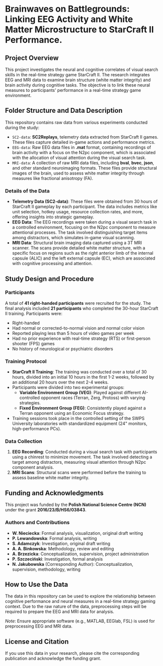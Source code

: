 # Brainwaves on Battlegrounds: Linking EEG Activity and White Matter Microstructure  to StarCraft II Performance.

## Project Overview
This project investigates the neural and cognitive correlates of visual search skills in the real-time strategy game StarCraft II. The research integrates EEG and MRI data to examine brain structure (white matter integrity) and brain activity during cognitive tasks. The objective is to link these neural measures to participants' performance in a real-time strategy game environment.

## Folder Structure and Data Description
This repository contains raw data from various experiments conducted during the study:
- `SC2-data`: **SC2Replays**, telemetry data extracted from StarCraft II games. These files capture detailed in-game actions and performance metrics.
- `EEG-data`: Raw EEG data files in **.mat** format, containing recordings of brain activity with a focus on the N2pc component, which is associated with the allocation of visual attention during the visual search task.
- `MRI-data`: A collection of raw MRI data files, including **bval**, **bvec**, **json**, and other standard neuroimaging formats. These files provide structural images of the brain, used to assess white matter integrity through measures like fractional anisotropy (FA).

### Details of the Data
- **Telemetry Data (SC2-data)**: These files were obtained from 30 hours of StarCraft II gameplay by each participant. The data includes metrics like unit selection, hotkey usage, resource collection rates, and more, offering insights into strategic gameplay.
- **EEG Data**: The EEG recordings were taken during a visual search task in a controlled environment, focusing on the N2pc component to measure attentional processes. The task involved distinguishing target items among distractors, which simulates in-game visual scanning.
- **MRI Data**: Structural brain imaging data captured using a 3T MRI scanner. The scans provide detailed white matter structure, with a specific focus on regions such as the right anterior limb of the internal capsule (ALIC) and the left external capsule (EC), which are associated with cognitive processing and attention.

## Study Design and Procedure
### Participants
A total of **41 right-handed participants** were recruited for the study. The final analysis included **21 participants** who completed the 30-hour StarCraft II training. Participants were:
- Right-handed
- Had normal or corrected-to-normal vision and normal color vision
- Reported playing less than 5 hours of video games per week
- Had no prior experience with real-time strategy (RTS) or first-person shooter (FPS) games
- No history of neurological or psychiatric disorders

### Training Protocol
- **StarCraft II Training**: The training was conducted over a total of 30 hours, divided into an initial 10 hours in the first 1-2 weeks, followed by an additional 20 hours over the next 2-4 weeks.
- Participants were divided into two experimental groups:
  - **Variable Environment Group (VEG)**: Played against different AI-controlled opponent races (Terran, Zerg, Protoss) with varying strategies.
  - **Fixed Environment Group (FEG)**: Consistently played against a Terran opponent using an Economic Focus strategy.
- Training sessions took place in the controlled setting of the SWPS University laboratories with standardized equipment (24" monitors, high-performance PCs).

### Data Collection
1. **EEG Recording**: Conducted during a visual search task with participants using a chinrest to minimize movement. The task involved detecting a target among distractors, measuring visual attention through N2pc component analysis.
2. **MRI Scans**: Structural scans were performed before the training to assess baseline white matter integrity.

## Funding and Acknowledgments
This project was funded by the **Polish National Science Centre (NCN)** under the grant **2016/23/B/HS6/03843**.

### Authors and Contributions
- **W. Nieciecka**: Formal analysis, visualization, original draft writing
- **P. Lewandowska**: Formal analysis, writing
- **S. Adamczyk**: Investigation, original draft writing
- **A. A. Binkowska**: Methodology, review and editing
- **A. Brzezicka**: Conceptualization, supervision, project administration
- **P. Szczeciński**: Investigation, formal analysis
- **N. Jakubowska** (Corresponding Author): Conceptualization, supervision, methodology, writing

## How to Use the Data
The data in this repository can be used to explore the relationship between cognitive performance and neural measures in a real-time strategy gaming context. Due to the raw nature of the data, preprocessing steps will be required to prepare the EEG and MRI data for analysis.

*Note*: Ensure appropriate software (e.g., MATLAB, EEGlab, FSL) is used for preprocessing EEG and MRI data.

## License and Citation
If you use this data in your research, please cite the corresponding publication and acknowledge the funding grant.
